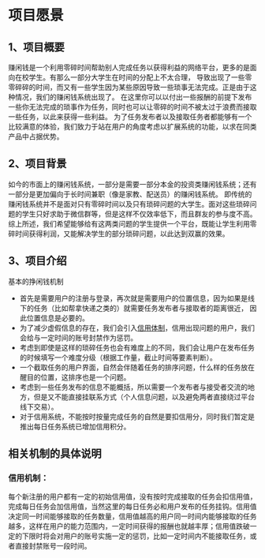 # 项目愿景
## 1、项目概要
赚闲钱是一个利用零碎时间帮助别人完成任务以获得利益的网络平台，更多的是面向在校学生。有那么一部分大学生在时间的分配上不太合理，
导致出现了一些零零碎碎的时间，而又有一些学生因为某些原因导致一些琐事无法完成。正是由于这种情况，我们的赚闲钱系统出现了。
在这里你可以以付出一些报酬的前提下发布一些你无法完成的琐事作为任务，同时也可以让零碎的时间不被太过于浪费而接取一些任务，以此来获得一些利益。
为了任务发布者以及接取任务者都能够有一个比较满意的体验，我们致力于站在用户的角度考虑以扩展系统的功能，以求在同类产品中占据优势。

## 2、项目背景
如今的市面上的赚闲钱系统，一部分是需要一部分本金的投资类赚闲钱系统；还有一部分是更加偏向于长时间兼职（像是家教、配送员）的赚闲钱系统。
即传统的赚闲钱系统并不是面对只有零碎时间以及只有琐碎问题的大学生。面对这些琐碎问题的学生只好求助于微信群等，但是这样不仅效率低下，而且群友的参与度不高。
综上所述，我们希望能够给有这两类问题的学生提供一个平台，既能让学生利用零碎时间获得利润，又能解决学生的部分琐碎问题，以此达到双赢的效果。

## 3、项目介绍
基本的挣闲钱机制
   - 首先是需要用户的注册与登录，再次就是需要用户的位置信息，因为如果是线下的任务（比如帮拿快递之类的）就需要任务发布者与接取者的距离很近，
   因此位置信息是必要的。
   - 为了减少虚假信息的存在，我们会引入[信用体制](https://github.com/sysu-abi/docs/blob/master/04-vision.md/#信用体制)，信用出现问题的用户，我们会给与一定时间的账号封禁作为惩罚。
   - 考虑到即使是这样的琐碎任务也会有难度上的不同，我们会让用户在发布任务的时候填写一个难度分级（根据工作量，截止时间等要素判断）。
   - 一个截取任务的用户界面，自然会伴随着任务的排序问题，什么样的任务放在醒目的位置，这排序也是一个问题。
   - 考虑到一些任务发布的信息不能概括，所以需要一个发布者与接受者交流的地方，但是又不能直接挂联系方式（个人信息问题，以及避免两者直接绕过平台线下交易）。
   - 对于信用系统，不能按时按量完成任务的自然是要扣信用分，同时我们暂定是推出每日任务系统已增加信用积分。
## 相关机制的具体说明

### 信用机制：
   每个新注册的用户都有一定的初始信用值，没有按时完成接取的任务会扣信用值，完成每日任务会加信用值，当然这里的每日任务必和用户发布的任务挂钩。信用值决定同一时间能够接取的任务数量，信用值越高的用户同一时间内能够接取的任务越多，这样在用户的能力范围内，一定时间获得的报酬也就越丰厚；信用值跌破一定的下限时将会对用户的账号实施一定的惩罚，比如一定时间内不能接取任务，或者直接封禁账号一段时间。
